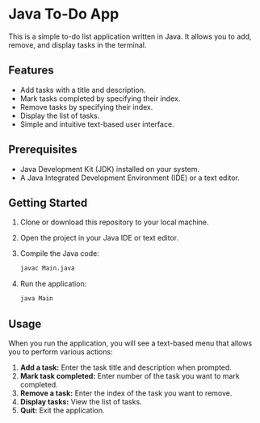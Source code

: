 # Java To-Do App

This is a simple to-do list application written in Java. It allows you to add, remove, and display tasks in the terminal.

## Features

- Add tasks with a title and description.
- Mark tasks completed by specifying their index.
- Remove tasks by specifying their index.
- Display the list of tasks.
- Simple and intuitive text-based user interface.

## Prerequisites

- Java Development Kit (JDK) installed on your system.
- A Java Integrated Development Environment (IDE) or a text editor.

## Getting Started

1. Clone or download this repository to your local machine.

2. Open the project in your Java IDE or text editor.

3. Compile the Java code:

   ```bash
   javac Main.java

4. Run the application:

    ```bash
    java Main

## Usage     

When you run the application, you will see a text-based menu that allows you to perform various actions:

1. **Add a task:** Enter the task title and description when prompted.
2. **Mark task completed:** Enter number of the task you want to mark completed.
3. **Remove a task:** Enter the index of the task you want to remove.
4. **Display tasks:** View the list of tasks.
5. **Quit:** Exit the application.